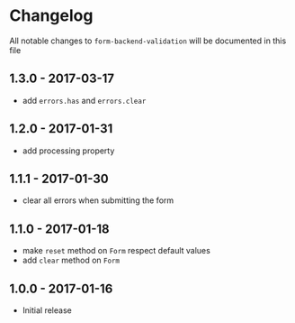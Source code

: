 # Changelog

All notable changes to `form-backend-validation` will be documented in this file

## 1.3.0 - 2017-03-17
- add `errors.has` and `errors.clear`

## 1.2.0 - 2017-01-31
- add processing property

## 1.1.1 - 2017-01-30
- clear all errors when submitting the form

## 1.1.0 - 2017-01-18
- make `reset` method on `Form` respect default values
- add `clear` method on `Form`

## 1.0.0 - 2017-01-16
- Initial release
